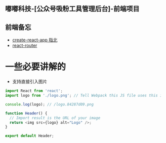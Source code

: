 ## 嘟嘟科技-[公众号吸粉工具管理后台]-前端项目

## 前端备忘
- [create-react-app 指北](https://github.com/facebook/create-react-app/blob/master/packages/react-scripts/template/README.md)
- [react-router](https://reacttraining.com/react-router/web/guides/philosophy)

# 一些必要讲解的
- 支持直接引入图片
```js
import React from 'react';
import logo from './logo.png'; // Tell Webpack this JS file uses this image

console.log(logo); // /logo.84287d09.png

function Header() {
  // Import result is the URL of your image
  return <img src={logo} alt="Logo" />;
}

export default Header;
```
